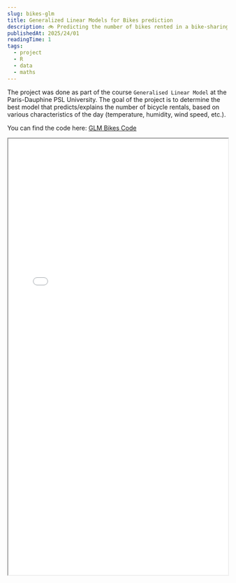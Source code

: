 ```yaml
---
slug: bikes-glm
title: Generalized Linear Models for Bikes prediction
description: 🚲 Predicting the number of bikes rented in a bike-sharing system using Generalized Linear Models.
publishedAt: 2025/24/01
readingTime: 1
tags:
  - project
  - R
  - data
  - maths
---
```


The project was done as part of the course `Generalised Linear Model` at the Paris-Dauphine PSL University. The goal of the project is to determine the best model that predicts/explains the number of bicycle rentals, based on various characteristics of the day (temperature, humidity, wind speed, etc.). 

You can find the code here: [GLM Bikes Code](https://github.com/ArthurDanjou/Studies/blob/master/M1/General%20Linear%20Models/Projet/GLM%20Code%20-%20DANJOU%20%26%20DUROUSSEAU.rmd)

<iframe src="/portfolio/glm-bikes/GLM Final report.pdf" width="100%" height="1000px">
</iframe>

